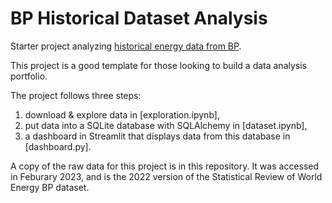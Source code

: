 # BP Historical Dataset Analysis

Starter project analyzing [historical energy data from BP](https://www.bp.com/en/global/corporate/energy-economics/statistical-review-of-world-energy/downloads.html).

This project is a good template for those looking to build a data analysis portfolio.

The project follows three steps:

1. download & explore data in [exploration.ipynb],
2. put data into a SQLite database with SQLAlchemy in [dataset.ipynb],
3. a dashboard in Streamlit that displays data from this database in [dashboard.py].

A copy of the raw data for this project is in this repository.  It was accessed in Feburary 2023, and is the 2022 version of the Statistical Review of World Energy BP dataset.
